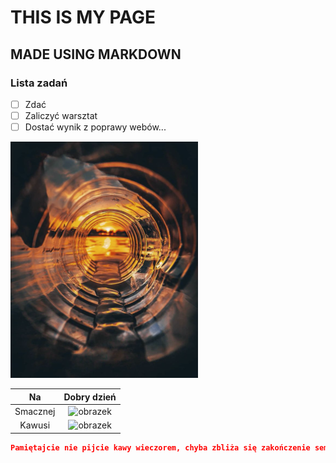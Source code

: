 # THIS IS MY PAGE
## MADE USING MARKDOWN

### Lista zadań 
- [ ] Zdać
- [ ] Zaliczyć warsztat 
- [ ] Dostać wynik z poprawy webów...

![obrazek](https://github.com/Magdam550/warsztat_programisty/blob/master/zdj.png)


| Na   | Dobry dzień |
| :----:  | :----:  | 
| Smacznej     | ![obrazek](https://cdn.pixabay.com/photo/2015/02/05/01/33/valentines-day-624440_1280.jpg)    | 
| Kawusi   | ![obrazek](https://cdn.pixabay.com/photo/2019/11/11/15/32/coffee-4618705_1280.jpg)  | ....      |

```json
Pamiętajcie nie pijcie kawy wieczorem, chyba zbliża się zakończenie semestru a wy musicie się uczyć do późna gdy dzień nie był produktywny 
```
